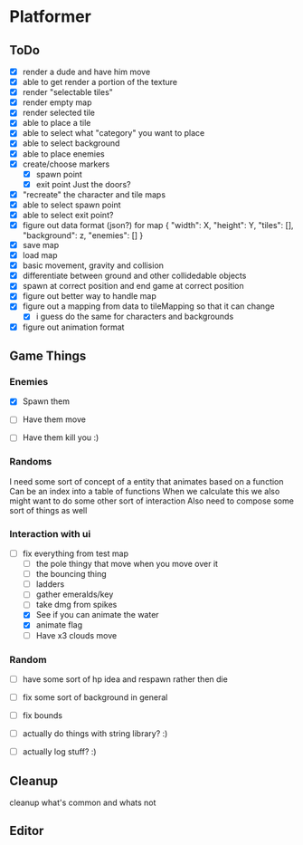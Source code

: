 # Platformer

## ToDo
- [x] render a dude and have him move
- [x] able to get render a portion of the texture
- [x] render "selectable tiles"
- [x] render empty map
- [x] render selected tile
- [x] able to place a tile
- [x] able to select what "category" you want to place
- [x] able to select background
- [x] able to place enemies
- [x] create/choose markers
    - [x] spawn point
    - [x] exit point
        Just the doors?
- [x] "recreate" the character and tile maps
- [x] able to select spawn point
- [x] able to select exit point?
- [x] figure out data format (json?) for map
    {
        "width": X,
        "height": Y, 
        "tiles": [],
        "background": z,
        "enemies": []
    }
- [x] save map
- [x] load map
- [x] basic movement, gravity and collision
- [x] differentiate between ground and other collidedable objects
- [x] spawn at correct position and end game at correct position
- [x] figure out better way to handle map
- [x] figure out a mapping from data to tileMapping so that it can change
    - [x] i guess do the same for characters and backgrounds
- [x] figure out animation format

## Game Things
### Enemies
- [x] Spawn them
- [ ] Have them move
- [ ] Have them kill you :)


### Randoms
I need some sort of concept of a entity that animates based on a function
    Can be an index into a table of functions
    When we calculate this we also might want to do some other sort of interaction
Also need to compose some sort of things as well


### Interaction with ui
- [ ] fix everything from test map
    - [ ] the pole thingy that move when you move over it
    - [ ] the bouncing thing
    - [ ] ladders
    - [ ] gather emeralds/key
    - [ ] take dmg from spikes
    - [x] See if you can animate the water
    - [x] animate flag
    - [ ] Have x3 clouds move
### Random
- [ ] have some sort of hp idea and respawn rather then die
- [ ] fix some sort of background in general
- [ ] fix bounds
- [ ] actually do things with string library? :)
- [ ] actually log stuff? :)



## Cleanup
cleanup what's common and whats not


## Editor
